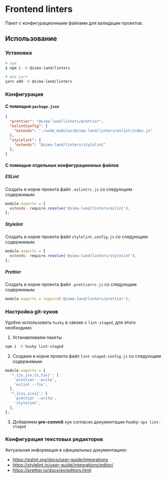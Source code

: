 # Frontend linters

Пакет с конфигурационными файлами для валидации проектов.

## Использование

### Установка

```bash
# npm
$ npm i -D @sima-land/linters

# или yarn
yarn add -D @sima-land/linters
```

### Конфигурация

#### С помощью `package.json`

```json
{
  "prettier": "@sima-land/linters/prettier",
  "eslintConfig": {
    "extends": "./node_modules/@sima-land/linters/eslint/index.js"
  },
  "stylelint": {
    "extends": "@sima-land/linters/stylelint"
  },
}
```

#### С помощью отдельных конфигурационных файлов

##### ESLint

Создать в корне проекта файл `.eslintrc.js` со следующим содержимым:

```js
module.exports = {
  extends: require.resolve('@sima-land/linters/eslint'),
};
```

##### Stylelint

Создать в корне проекта файл `stylelint.config.js` со следующим содержимым:

```js
module.exports = {
  extends: require.resolve('@sima-land/linters/stylelint'),
};
```

##### Prettier

Создать в корне проекта файл `.prettierrc.js` со следующим содержимым:

```js
module.exports = require('@sima-land/linters/prettier');
```

### Настройка git-хуков

Удобно использовать `husky` в связке с `lint-staged`, для этого необходимо

1. Устанавливаем пакеты

```bash
npm i -D husky lint-staged
```

2. Создаем в корне проекта файл `lint-staged.config.js` со следующим содержимым:

```js
module.exports = {
  '*.{js,jsx,ts,tsx}': [
    'prettier --write',
    'eslint --fix',
  ],
  '*.{css,scss}': [
    'prettier --write',
    'stylelint',
  ],
};
```

3. Добавляем **pre-commit** хук согласно документации husky: `npx lint-staged`

### Конфигурация текстовых редакторов

Актуальная информация в официальных документациях:

- https://eslint.org/docs/user-guide/integrations
- https://stylelint.io/user-guide/integrations/editor/
- https://prettier.io/docs/en/editors.html
